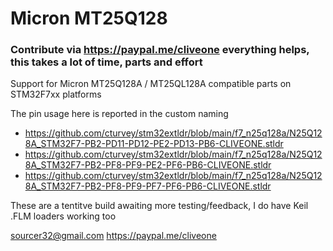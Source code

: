 # Micron MT25Q128
### Contribute via   https://paypal.me/cliveone  everything helps, this takes a lot of time, parts and effort

Support for Micron MT25Q128A / MT25QL128A compatible parts on STM32F7xx platforms

The pin usage here is reported in the custom naming

  *  https://github.com/cturvey/stm32extldr/blob/main/f7_n25q128a/N25Q128A_STM32F7-PB2-PD11-PD12-PE2-PD13-PB6-CLIVEONE.stldr
  *  https://github.com/cturvey/stm32extldr/blob/main/f7_n25q128a/N25Q128A_STM32F7-PB2-PF8-PF9-PE2-PF6-PB6-CLIVEONE.stldr
  *  https://github.com/cturvey/stm32extldr/blob/main/f7_n25q128a/N25Q128A_STM32F7-PB2-PF8-PF9-PF7-PF6-PB6-CLIVEONE.stldr

These are a tentitve build awaiting more testing/feedback, I do have Keil .FLM loaders working too

 sourcer32@gmail.com
 https://paypal.me/cliveone
